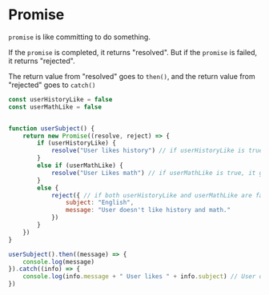 # Promise

```promise``` is like committing to do something. 

If the ```promise``` is completed, it returns "resolved". But if the ```promise``` is failed, it returns "rejected".

The return value from "resolved" goes to ```then()```, and the return value from "rejected" goes to ```catch()```

```JavaScript
const userHistoryLike = false
const userMathLike = false


function userSubject() {
    return new Promise((resolve, reject) => { 
        if (userHistoryLike) {
            resolve("User likes history") // if userHistoryLike is true, it goes to .then() below
        }
        else if (userMathLike) {
            resolve("User Likes math") // if userMathLike is true, it goes to .then() below
        }
        else {
            reject({ // if both userHistoryLike and userMathLike are false, then this goes to .catch() below
                subject: "English",
                message: "User doesn't like history and math."
            })
        }
    })
}

userSubject().then((message) => {
    console.log(message)
}).catch((info) => {
    console.log(info.message + " User likes " + info.subject) // User doesn't like history and math. User likes English
})
```
